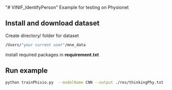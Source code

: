 "# VINIF_IdentifyPerson" 
Example for testing on Physionet
## Install and download dataset
Create directory/ folder for dataset
```bash
/Users/"your current user"/mne_data
```
install required packages in **requirement.txt**
## Run example
```bash
python trainPhisio.py  --modelName CNN --output ./res/thinkingPhy.txt --bandL 4 --bandR 8 --thinking False --trainTestSeperate False --windowSize 128  --eaNorm EA
```
